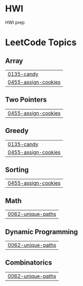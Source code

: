 # HWI
HWI prep

<!---LeetCode Topics Start-->
# LeetCode Topics
## Array
|  |
| ------- |
| [0135-candy](https://github.com/sharmashivam755/HWI/tree/master/0135-candy) |
| [0455-assign-cookies](https://github.com/sharmashivam755/HWI/tree/master/0455-assign-cookies) |
## Two Pointers
|  |
| ------- |
| [0455-assign-cookies](https://github.com/sharmashivam755/HWI/tree/master/0455-assign-cookies) |
## Greedy
|  |
| ------- |
| [0135-candy](https://github.com/sharmashivam755/HWI/tree/master/0135-candy) |
| [0455-assign-cookies](https://github.com/sharmashivam755/HWI/tree/master/0455-assign-cookies) |
## Sorting
|  |
| ------- |
| [0455-assign-cookies](https://github.com/sharmashivam755/HWI/tree/master/0455-assign-cookies) |
## Math
|  |
| ------- |
| [0062-unique-paths](https://github.com/sharmashivam755/HWI/tree/master/0062-unique-paths) |
## Dynamic Programming
|  |
| ------- |
| [0062-unique-paths](https://github.com/sharmashivam755/HWI/tree/master/0062-unique-paths) |
## Combinatorics
|  |
| ------- |
| [0062-unique-paths](https://github.com/sharmashivam755/HWI/tree/master/0062-unique-paths) |
<!---LeetCode Topics End-->